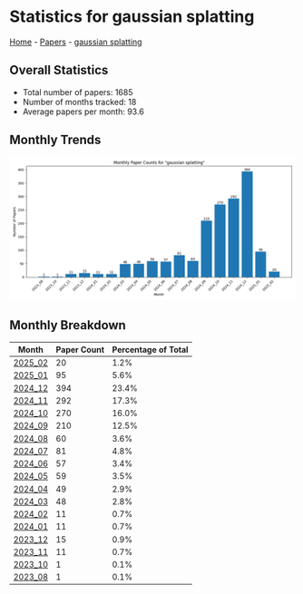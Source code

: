 # Statistics for gaussian splatting

[Home](https://arxcompass.github.io) - [Papers](https://arxcompass.github.io/papers) - [gaussian splatting](https://arxcompass.github.io/papers/gaussian_splatting)

## Overall Statistics

- Total number of papers: 1685
- Number of months tracked: 18
- Average papers per month: 93.6

## Monthly Trends

![Monthly Paper Counts](monthly_stats.png)

## Monthly Breakdown

| Month | Paper Count | Percentage of Total |
| --- | --- | --- |
| [2025_02](./2025_02/papers_1.md) | 20 | 1.2% |
| [2025_01](./2025_01/papers_1.md) | 95 | 5.6% |
| [2024_12](./2024_12/papers_1.md) | 394 | 23.4% |
| [2024_11](./2024_11/papers_1.md) | 292 | 17.3% |
| [2024_10](./2024_10/papers_1.md) | 270 | 16.0% |
| [2024_09](./2024_09/papers_1.md) | 210 | 12.5% |
| [2024_08](./2024_08/papers_1.md) | 60 | 3.6% |
| [2024_07](./2024_07/papers_1.md) | 81 | 4.8% |
| [2024_06](./2024_06/papers_1.md) | 57 | 3.4% |
| [2024_05](./2024_05/papers_1.md) | 59 | 3.5% |
| [2024_04](./2024_04/papers_1.md) | 49 | 2.9% |
| [2024_03](./2024_03/papers_1.md) | 48 | 2.8% |
| [2024_02](./2024_02/papers_1.md) | 11 | 0.7% |
| [2024_01](./2024_01/papers_1.md) | 11 | 0.7% |
| [2023_12](./2023_12/papers_1.md) | 15 | 0.9% |
| [2023_11](./2023_11/papers_1.md) | 11 | 0.7% |
| [2023_10](./2023_10/papers_1.md) | 1 | 0.1% |
| [2023_08](./2023_08/papers_1.md) | 1 | 0.1% |
